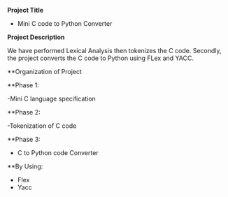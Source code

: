 **Project Title**

- Mini C code to Python Converter

**Project Description**

We have performed Lexical Analysis then tokenizes the C code. Secondly, the project converts the C code to Python using FLex and YACC.

**Organization of Project

**Phase 1:

-Mini C language specification

**Phase 2:	

-Tokenization of C code

**Phase 3: 	

- C to Python code Converter

**By Using: 

- Flex
- Yacc
